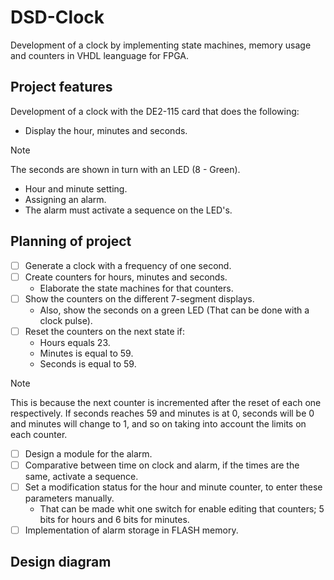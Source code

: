 # DSD-Clock
Development of a clock by implementing state machines, memory usage and counters in VHDL leanguage for FPGA.

## Project features
Development of a clock with the DE2-115 card that does the following:
- Display the hour, minutes and seconds.

> [!NOTE]
> The seconds are shown in turn with an LED (8 - Green).

- Hour and minute setting.
- Assigning an alarm.
- The alarm must activate a sequence on the LED's.

## Planning of project
- [ ] Generate a clock with a frequency of one second.
- [ ] Create counters for hours, minutes and seconds.
  - Elaborate the state machines for that counters.
- [ ] Show the counters on the different 7-segment displays.
  - Also, show the seconds on a green LED (That can be done with a clock pulse).
- [ ] Reset the counters on the next state if:
  - Hours equals 23.
  - Minutes is equal to 59.
  - Seconds is equal to 59.

> [!NOTE]
> This is because the next counter is incremented after the reset of each one respectively.
> If seconds reaches 59 and minutes is at 0, seconds will be 0 and minutes will change to 1, and so on taking into account the limits on each counter.

- [ ] Design a module for the alarm.
- [ ] Comparative between time on clock and alarm, if the times are the same, activate a sequence.
- [ ] Set a modification status for the hour and minute counter, to enter these parameters manually.
  - That can be made whit one switch for enable editing that counters; 5 bits for hours and 6 bits for minutes.
- [ ] Implementation of alarm storage in FLASH memory.

## Design diagram